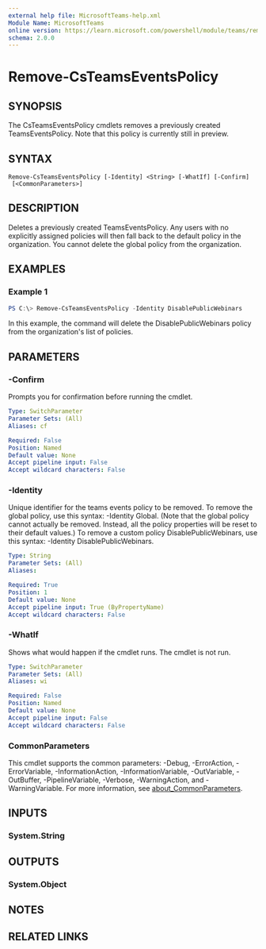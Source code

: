 ```yaml
---
external help file: MicrosoftTeams-help.xml
Module Name: MicrosoftTeams
online version: https://learn.microsoft.com/powershell/module/teams/remove-csteamseventspolicy
schema: 2.0.0
---
```


# Remove-CsTeamsEventsPolicy

## SYNOPSIS
The CsTeamsEventsPolicy cmdlets removes a previously created TeamsEventsPolicy. Note that this policy is currently still in preview.

## SYNTAX

```
Remove-CsTeamsEventsPolicy [-Identity] <String> [-WhatIf] [-Confirm]
 [<CommonParameters>]
```

## DESCRIPTION
Deletes a previously created TeamsEventsPolicy. Any users with no explicitly assigned policies will then fall back to the default policy in the organization. You cannot delete the global policy from the organization.

## EXAMPLES

### Example 1
```powershell
PS C:\> Remove-CsTeamsEventsPolicy -Identity DisablePublicWebinars
```

In this example, the command will delete the DisablePublicWebinars policy from the organization's list of policies.

## PARAMETERS

### -Confirm
Prompts you for confirmation before running the cmdlet.

```yaml
Type: SwitchParameter
Parameter Sets: (All)
Aliases: cf

Required: False
Position: Named
Default value: None
Accept pipeline input: False
Accept wildcard characters: False
```

### -Identity
Unique identifier for the teams events policy to be removed. To remove the global policy, use this syntax: -Identity Global. (Note that the global policy cannot actually be removed. Instead, all the policy properties will be reset to their default values.) To remove a custom policy DisablePublicWebinars, use this syntax: -Identity DisablePublicWebinars.

```yaml
Type: String
Parameter Sets: (All)
Aliases:

Required: True
Position: 1
Default value: None
Accept pipeline input: True (ByPropertyName)
Accept wildcard characters: False
```

### -WhatIf
Shows what would happen if the cmdlet runs.
The cmdlet is not run.

```yaml
Type: SwitchParameter
Parameter Sets: (All)
Aliases: wi

Required: False
Position: Named
Default value: None
Accept pipeline input: False
Accept wildcard characters: False
```

### CommonParameters
This cmdlet supports the common parameters: -Debug, -ErrorAction, -ErrorVariable, -InformationAction, -InformationVariable, -OutVariable, -OutBuffer, -PipelineVariable, -Verbose, -WarningAction, and -WarningVariable. For more information, see [about_CommonParameters](https://go.microsoft.com/fwlink/?LinkID=113216).

## INPUTS

### System.String

## OUTPUTS

### System.Object

## NOTES

## RELATED LINKS
